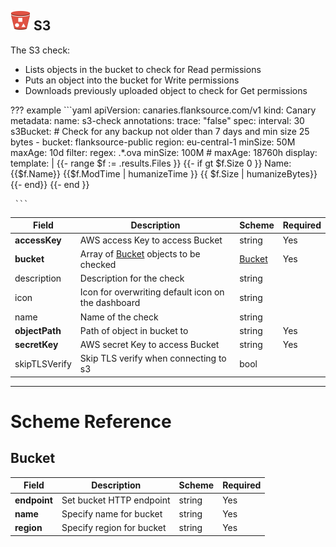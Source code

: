 ## <img src='https://raw.githubusercontent.com/flanksource/flanksource-ui/main/src/icons/s3Bucket.svg' style='height: 32px'/> S3

The S3 check:

* Lists objects in the bucket to check for Read permissions
* Puts an object into the bucket for Write permissions
* Downloads previously uploaded object to check for Get permissions

??? example
     ```yaml
     apiVersion: canaries.flanksource.com/v1
     kind: Canary
     metadata:
       name: s3-check
       annotations:
         trace: "false"
     spec:
       interval: 30
       s3Bucket:
         # Check for any backup not older than 7 days and min size 25 bytes
         - bucket: flanksource-public
           region: eu-central-1
           minSize: 50M
           maxAge: 10d
           filter:
             regex: .*.ova
             minSize: 100M
             # maxAge: 18760h
           display:
             template: |
               {{-  range $f := .results.Files   }}
               {{- if gt $f.Size 0 }}
                 Name: {{$f.Name}} {{$f.ModTime | humanizeTime }} {{ $f.Size | humanizeBytes}}
               {{- end}}
               {{- end  }}
     
     ```

| Field | Description | Scheme | Required |
| ----- | ----------- | ------ | -------- |
| **accessKey** | AWS access Key to access Bucket | string | Yes |
| **bucket** | Array of [Bucket](#bucket) objects to be checked | [Bucket](#bucket) | Yes |
| description | Description for the check | string |  |
| icon | Icon for overwriting default icon on the dashboard | string |  |
| name | Name of the check | string |  |
| **objectPath** | Path of object in bucket to | string | Yes |
| **secretKey** | AWS secret Key to access Bucket | string | Yes |
| skipTLSVerify | Skip TLS verify when connecting to s3 | bool |  |

---
# Scheme Reference
## Bucket

| Field | Description | Scheme | Required |
| ----- | ----------- | ------ | -------- |
| **endpoint** | Set bucket HTTP endpoint | string | Yes |
| **name** | Specify name for bucket | string | Yes |
| **region** | Specify region for bucket | string | Yes |